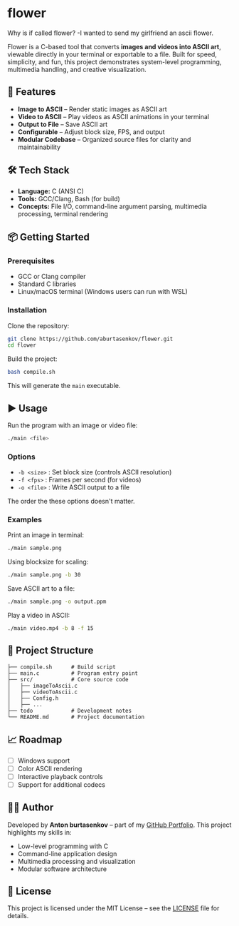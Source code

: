 # flower

Why is if called flower?
-I wanted to send my girlfriend an ascii flower.

Flower is a C-based tool that converts **images and videos into ASCII art**, viewable directly in your terminal or exportable to a file. Built for speed, simplicity, and fun, this project demonstrates system-level programming, multimedia handling, and creative visualization.

## 🚀 Features

* **Image to ASCII** – Render static images as ASCII art
* **Video to ASCII** – Play videos as ASCII animations in your terminal
* **Output to File** – Save ASCII art
* **Configurable** – Adjust block size, FPS, and output
* **Modular Codebase** – Organized source files for clarity and maintainability

## 🛠️ Tech Stack

* **Language:** C (ANSI C)
* **Tools:** GCC/Clang, Bash (for build)
* **Concepts:** File I/O, command-line argument parsing, multimedia processing, terminal rendering

## 📦 Getting Started

### Prerequisites

* GCC or Clang compiler
* Standard C libraries
* Linux/macOS terminal (Windows users can run with WSL)

### Installation

Clone the repository:

```bash
git clone https://github.com/aburtasenkov/flower.git
cd flower
```

Build the project:

```bash
bash compile.sh
```

This will generate the `main` executable.

## ▶️ Usage

Run the program with an image or video file:

```bash
./main <file>
```

### Options

* `-b <size>` : Set block size (controls ASCII resolution)
* `-f <fps>`  : Frames per second (for videos)
* `-o <file>` : Write ASCII output to a file

The order the these options doesn't matter.

### Examples

Print an image in terminal:

```bash
./main sample.png
```

Using blocksize for scaling:

```bash
./main sample.png -b 30
```

Save ASCII art to a file:

```bash
./main sample.png -o output.ppm
```

Play a video in ASCII:

```bash
./main video.mp4 -b 8 -f 15
```

## 📂 Project Structure

```
├── compile.sh      # Build script
├── main.c          # Program entry point
├── src/            # Core source code
│   ├── imageToAscii.c
│   ├── videoToAscii.c
│   ├── Config.h
│   ├── ...
├── todo            # Development notes
└── README.md       # Project documentation
```

## 📈 Roadmap

* [ ] Windows support
* [ ] Color ASCII rendering
* [ ] Interactive playback controls
* [ ] Support for additional codecs

## 🧑‍💻 Author

Developed by **Anton burtasenkov** – part of my [GitHub Portfolio](https://github.com/aburtasenkov). This project highlights my skills in:

* Low-level programming with C
* Command-line application design
* Multimedia processing and visualization
* Modular software architecture

## 📜 License

This project is licensed under the MIT License – see the [LICENSE](LICENSE) file for details.
